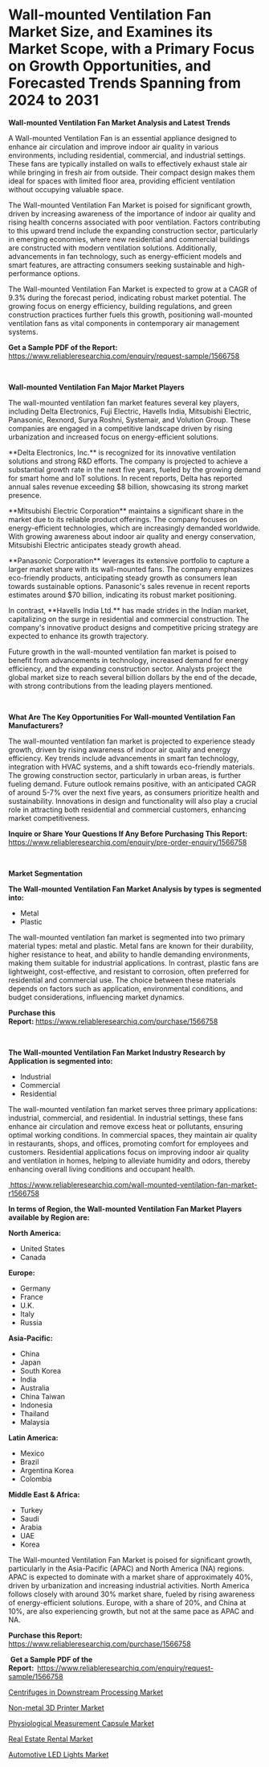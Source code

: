 <p><h1>Wall-mounted Ventilation Fan Market Size, and Examines its Market Scope, with a Primary Focus on Growth Opportunities, and Forecasted Trends Spanning from 2024 to 2031</h1></p><p><strong>Wall-mounted Ventilation Fan Market Analysis and Latest Trends</strong></p>
<p><p>A Wall-mounted Ventilation Fan is an essential appliance designed to enhance air circulation and improve indoor air quality in various environments, including residential, commercial, and industrial settings. These fans are typically installed on walls to effectively exhaust stale air while bringing in fresh air from outside. Their compact design makes them ideal for spaces with limited floor area, providing efficient ventilation without occupying valuable space.</p><p>The Wall-mounted Ventilation Fan Market is poised for significant growth, driven by increasing awareness of the importance of indoor air quality and rising health concerns associated with poor ventilation. Factors contributing to this upward trend include the expanding construction sector, particularly in emerging economies, where new residential and commercial buildings are constructed with modern ventilation solutions. Additionally, advancements in fan technology, such as energy-efficient models and smart features, are attracting consumers seeking sustainable and high-performance options. </p><p>The Wall-mounted Ventilation Fan Market is expected to grow at a CAGR of 9.3% during the forecast period, indicating robust market potential. The growing focus on energy efficiency, building regulations, and green construction practices further fuels this growth, positioning wall-mounted ventilation fans as vital components in contemporary air management systems.</p></p>
<p><strong>Get a Sample PDF of the Report:&nbsp;</strong> <a href="https://www.reliableresearchiq.com/enquiry/request-sample/1566758">https://www.reliableresearchiq.com/enquiry/request-sample/1566758</a></p>
<p>&nbsp;</p>
<p><strong>Wall-mounted Ventilation Fan Major Market Players</strong></p>
<p><p>The wall-mounted ventilation fan market features several key players, including Delta Electronics, Fuji Electric, Havells India, Mitsubishi Electric, Panasonic, Rexnord, Surya Roshni, Systemair, and Volution Group. These companies are engaged in a competitive landscape driven by rising urbanization and increased focus on energy-efficient solutions.</p><p>**Delta Electronics, Inc.** is recognized for its innovative ventilation solutions and strong R&D efforts. The company is projected to achieve a substantial growth rate in the next five years, fueled by the growing demand for smart home and IoT solutions. In recent reports, Delta has reported annual sales revenue exceeding $8 billion, showcasing its strong market presence.</p><p>**Mitsubishi Electric Corporation** maintains a significant share in the market due to its reliable product offerings. The company focuses on energy-efficient technologies, which are increasingly demanded worldwide. With growing awareness about indoor air quality and energy conservation, Mitsubishi Electric anticipates steady growth ahead.</p><p>**Panasonic Corporation** leverages its extensive portfolio to capture a larger market share with its wall-mounted fans. The company emphasizes eco-friendly products, anticipating steady growth as consumers lean towards sustainable options. Panasonic's sales revenue in recent reports estimates around $70 billion, indicating its robust market positioning.</p><p>In contrast, **Havells India Ltd.** has made strides in the Indian market, capitalizing on the surge in residential and commercial construction. The company's innovative product designs and competitive pricing strategy are expected to enhance its growth trajectory.</p><p>Future growth in the wall-mounted ventilation fan market is poised to benefit from advancements in technology, increased demand for energy efficiency, and the expanding construction sector. Analysts project the global market size to reach several billion dollars by the end of the decade, with strong contributions from the leading players mentioned.</p></p>
<p>&nbsp;</p>
<p><strong>What Are The Key Opportunities For Wall-mounted Ventilation Fan Manufacturers?</strong></p>
<p><p>The wall-mounted ventilation fan market is projected to experience steady growth, driven by rising awareness of indoor air quality and energy efficiency. Key trends include advancements in smart fan technology, integration with HVAC systems, and a shift towards eco-friendly materials. The growing construction sector, particularly in urban areas, is further fueling demand. Future outlook remains positive, with an anticipated CAGR of around 5-7% over the next five years, as consumers prioritize health and sustainability. Innovations in design and functionality will also play a crucial role in attracting both residential and commercial customers, enhancing market competitiveness.</p></p>
<p><strong>Inquire or Share Your Questions If Any Before Purchasing This Report:</strong> <a href="https://www.reliableresearchiq.com/enquiry/pre-order-enquiry/1566758">https://www.reliableresearchiq.com/enquiry/pre-order-enquiry/1566758</a></p>
<p>&nbsp;</p>
<p><strong>Market Segmentation</strong></p>
<p><strong>The Wall-mounted Ventilation Fan Market Analysis by types is segmented into:</strong></p>
<p><ul><li>Metal</li><li>Plastic</li></ul></p>
<p><p>The wall-mounted ventilation fan market is segmented into two primary material types: metal and plastic. Metal fans are known for their durability, higher resistance to heat, and ability to handle demanding environments, making them suitable for industrial applications. In contrast, plastic fans are lightweight, cost-effective, and resistant to corrosion, often preferred for residential and commercial use. The choice between these materials depends on factors such as application, environmental conditions, and budget considerations, influencing market dynamics.</p></p>
<p><strong>Purchase this Report:&nbsp;</strong><a href="https://www.reliableresearchiq.com/purchase/1566758">https://www.reliableresearchiq.com/purchase/1566758</a></p>
<p>&nbsp;</p>
<p><strong>The Wall-mounted Ventilation Fan Market Industry Research by Application is segmented into:</strong></p>
<p><ul><li>Industrial</li><li>Commercial</li><li>Residential</li></ul></p>
<p><p>The wall-mounted ventilation fan market serves three primary applications: industrial, commercial, and residential. In industrial settings, these fans enhance air circulation and remove excess heat or pollutants, ensuring optimal working conditions. In commercial spaces, they maintain air quality in restaurants, shops, and offices, promoting comfort for employees and customers. Residential applications focus on improving indoor air quality and ventilation in homes, helping to alleviate humidity and odors, thereby enhancing overall living conditions and occupant health.</p></p>
<p><a href="https://www.reliableresearchiq.com/wall-mounted-ventilation-fan-market-r1566758">&nbsp;https://www.reliableresearchiq.com/wall-mounted-ventilation-fan-market-r1566758</a></p>
<p><strong>In terms of Region, the Wall-mounted Ventilation Fan Market Players available by Region are:</strong></p>
<p>
    <p> <strong> North America: </strong>
        <ul>
            <li>United States</li>
            <li>Canada</li>
        </ul>
        </p> 
    <p> <strong> Europe: </strong>
        <ul>
            <li>Germany</li>
            <li>France</li>
            <li>U.K.</li>
            <li>Italy</li>
            <li>Russia</li>
        </ul>
        </p> 
    <p> <strong> Asia-Pacific: </strong>
        <ul>
            <li>China</li>
            <li>Japan</li>
            <li>South Korea</li>
            <li>India</li>
            <li>Australia</li>
            <li>China Taiwan</li>
            <li>Indonesia</li>
            <li>Thailand</li>
            <li>Malaysia</li>
        </ul>
        </p> 
    <p> <strong> Latin America: </strong>
        <ul>
            <li>Mexico</li>
            <li>Brazil</li>
            <li>Argentina Korea</li>
            <li>Colombia</li>
        </ul>
        </p> 
    <p> <strong> Middle East & Africa: </strong>
        <ul>
            <li>Turkey</li>
            <li>Saudi</li>
            <li>Arabia</li>
            <li>UAE</li>
            <li>Korea</li>
        </ul>
    </p>
    </p>
<p><p>The Wall-mounted Ventilation Fan Market is poised for significant growth, particularly in the Asia-Pacific (APAC) and North America (NA) regions. APAC is expected to dominate with a market share of approximately 40%, driven by urbanization and increasing industrial activities. North America follows closely with around 30% market share, fueled by rising awareness of energy-efficient solutions. Europe, with a share of 20%, and China at 10%, are also experiencing growth, but not at the same pace as APAC and NA.</p></p>
<p><strong>Purchase this Report: </strong><a href="https://www.reliableresearchiq.com/purchase/1566758">https://www.reliableresearchiq.com/purchase/1566758</a></p>
<p>&nbsp;<strong>Get a Sample PDF of the Report:&nbsp;&nbsp;</strong><a href="https://www.reliableresearchiq.com/enquiry/request-sample/1566758">https://www.reliableresearchiq.com/enquiry/request-sample/1566758</a></p>
<p><strong></strong></p>
<p><p><a href="https://github.com/NathanColeman327/Market-Research-Report-List-1/blob/main/centrifuges-in-downstream-processing-market.md">Centrifuges in Downstream Processing Market</a></p><p><a href="https://medium.com/@leigh4852023/how-will-the-non-metal-3d-printer-market-evolve-market-growth-analysis-for-the-year-2024-2031-37526902b023">Non-metal 3D Printer Market</a></p><p><a href="https://medium.com/@leigh4852023/physiological-measurement-capsule-market-size-share-competitive-landscape-and-trend-analysis-12cfd1761f2d?postPublishedType=repub">Physiological Measurement Capsule Market</a></p><p><a href="https://issuu.com/reportprime-2/docs/real-estate-rental-market-size-2030_e305dad1a253b1">Real Estate Rental Market</a></p><p><a href="https://www.linkedin.com/pulse/automotive-led-lights-market-research-report-exploring-zczie">Automotive LED Lights Market</a></p></p>